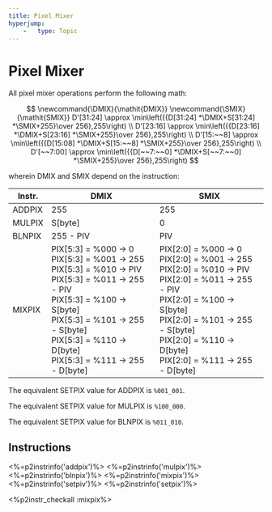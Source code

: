 ```yaml
---
title: Pixel Mixer
hyperjump:
    -   type: Topic
---
```


# Pixel Mixer


All pixel mixer operations perform the following math:

$$
\newcommand{\DMIX}{\mathit{DMIX}}
\newcommand{\SMIX}{\mathit{SMIX}}
D'[31:24] \approx \min\left({{D[31:24] *\DMIX+S[31:24] *\SMIX+255}\over 256},255\right) \\
D'[23:16] \approx \min\left({{D[23:16] *\DMIX+S[23:16] *\SMIX+255}\over 256},255\right) \\
D'[15:~~8] \approx \min\left({{D[15:08] *\DMIX+S[15:~~8] *\SMIX+255}\over 256},255\right) \\
D'[~~7:00] \approx \min\left({{D[~~7:~~0] *\DMIX+S[~~7:~~0] *\SMIX+255}\over 256},255\right)
$$

wherein DMIX and SMIX depend on the instruction:

|Instr.|DMIX|SMIX|
|-|-|-|
|ADDPIX|255|255|
|MULPIX|S[byte]|0|
|BLNPIX|255 - PIV|PIV|
|MIXPIX|PIX[5:3] = %000 -> 0<br>PIX[5:3] = %001 -> 255<br>PIX[5:3] = %010 -> PIV<br>PIX[5:3] = %011 -> 255 - PIV<br>PIX[5:3] = %100 -> S[byte]<br>PIX[5:3] = %101 -> 255 - S[byte]<br>PIX[5:3] = %110 -> D[byte]<br>PIX[5:3] = %111 -> 255 - D[byte]|PIX[2:0] = %000 -> 0<br>PIX[2:0] = %001 -> 255<br>PIX[2:0] = %010 -> PIV<br>PIX[2:0] = %011 -> 255 - PIV<br>PIX[2:0] = %100 -> S[byte]<br>PIX[2:0] = %101 -> 255 - S[byte]<br>PIX[2:0] = %110 -> D[byte]<br>PIX[2:0] = %111 -> 255 - D[byte]|

The equivalent SETPIX value for ADDPIX is `%001_001`.

The equivalent SETPIX value for MULPIX is `%100_000`.

The equivalent SETPIX value for BLNPIX is `%011_010`.

## Instructions

<%=p2instrinfo('addpix')%>
<%=p2instrinfo('mulpix')%>
<%=p2instrinfo('blnpix')%>
<%=p2instrinfo('mixpix')%>
<%=p2instrinfo('setpiv')%>
<%=p2instrinfo('setpix')%>

<%p2instr_checkall :mixpix%>